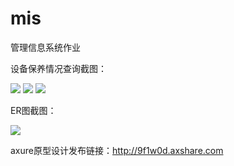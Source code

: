 
# mis
管理信息系统作业


设备保养情况查询截图：

![](/查询图1.png)
![](/查询图2.png)
![](/查询图3.png)

ER图截图：

![](/ER截图.png)

axure原型设计发布链接：http://9f1w0d.axshare.com
